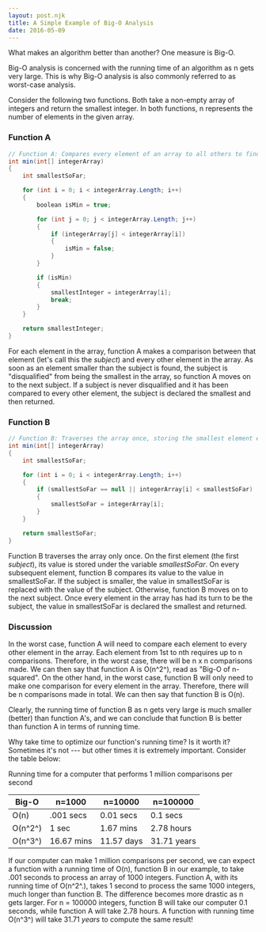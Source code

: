 ```yaml
---
layout: post.njk
title: A Simple Example of Big-O Analysis
date: 2016-05-09
---
```


What makes an algorithm better than another? One measure is Big-O.

Big-O analysis is concerned with the running time of an algorithm as n gets very large. This is why Big-O analysis is also commonly referred to as worst-case analysis.

Consider the following two functions. Both take a non-empty array of integers and return the smallest integer. In both functions, n represents the number of elements in the given array.

### Function A

```csharp
// Function A: Compares every element of an array to all others to find the smallest one
int min(int[] integerArray)
{
    int smallestSoFar;

    for (int i = 0; i < integerArray.Length; i++)
    {
        boolean isMin = true;

        for (int j = 0; j < integerArray.Length; j++)
        {
            if (integerArray[j] < integerArray[i])
            {
                isMin = false;
            }
        }

        if (isMin)
        {
            smallestInteger = integerArray[i];
            break;
        }
    }

    return smallestInteger;
}
```

For each element in the array, function A makes a comparison between that element (let's call this the *subject*) and every other element in the array. As soon as an element smaller than the subject is found, the subject is "disqualified" from being the smallest in the array, so function A moves on to the next subject. If a subject is never disqualified and it has been compared to every other element, the subject is declared the smallest and then returned.

### Function B

```csharp
// Function B: Traverses the array once, storing the smallest element encountered so far
int min(int[] integerArray)
{
    int smallestSoFar;

    for (int i = 0; i < integerArray.Length; i++)
    {
        if (smallestSoFar == null || integerArray[i] < smallestSoFar)
        {
            smallestSoFar = integerArray[i];
        }
    }

    return smallestSoFar;
}
```

Function B traverses the array only once. On the first element (the first *subject*), its value is stored under the variable *smallestSoFar*. On every subsequent element, function B compares its value to the value in smallestSoFar. If the subject is smaller, the value in smallestSoFar is replaced with the value of the subject. Otherwise, function B moves on to the next subject. Once every element in the array has had its turn to be the subject, the value in smallestSoFar is declared the smallest and returned.

### Discussion

In the worst case, function A will need to compare each element to every other element in the array. Each element from 1st to nth requires up to n comparisons. Therefore, in the worst case, there will be n x n comparisons made. We can then say that function A is O(n^2^), read as "Big-O of n-squared". On the other hand, in the worst case, function B will only need to make one comparison for every element in the array. Therefore, there will be n comparisons made in total. We can then say that function B is O(n).

Clearly, the running time of function B as n gets very large is much smaller (better) than function A's, and we can conclude that function B is better than function A in terms of running time.

Why take time to optimize our function's running time? Is it worth it? Sometimes it's not --- but other times it is extremely important. Consider the table below:

<p class="table-title">
    Running time for a computer that performs 1 million comparisons per second
</p>

| Big-O | n=1000 | n=10000 | n=100000 |
| --- | --- | --- | --- |
| O(n) | .001 secs | 0.01 secs | 0.1 secs |
| O(n^2^)| 1 sec | 1.67 mins | 2.78 hours |
| O(n^3^)| 16.67 mins | 11.57 days | 31.71 years |



If our computer can make 1 million comparisons per second, we can expect a function with a running time of O(n), function B in our example, to take .001 seconds to process an array of 1000 integers. Function A, with its running time of O(n^2^.), takes 1 second to process the same 1000 integers, much longer than function B. The difference becomes more drastic as n gets larger. For n = 100000 integers, function B will take our computer 0.1 seconds, while function A will take 2.78 hours. A function with running time O(n^3^) will take 31.71 *years* to compute the same result!